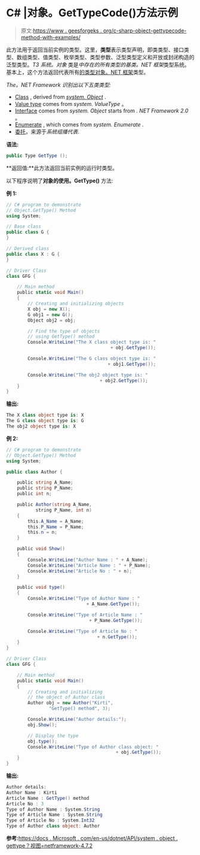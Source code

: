 # C# |对象。GetTypeCode()方法示例

> 原文:[https://www . geesforgeks . org/c-sharp-object-gettypecode-method-with-examples/](https://www.geeksforgeeks.org/c-sharp-object-gettypecode-method-with-examples/)

此方法用于返回当前实例的类型。这里，**类型**表示类型声明，即类类型、接口类型、数组类型、值类型、枚举类型、类型参数、泛型类型定义和开放或封闭构造的泛型类型。*T3 系统。对象* 类是*中存在的所有类型的基类。NET 框架*类型系统。基本上，这个方法返回代表所有[的类型对象。NET 框架](https://www.geeksforgeeks.org/introduction-to-net-framework/)类型。

*The。NET Framework 识别出以下五类类型:*

*   [Class](https://www.geeksforgeeks.org/c-class-and-object/) , derived from *[system. Object](https://www.geeksforgeeks.org/c-object-class/)* .
*   [Value type](https://www.geeksforgeeks.org/c-data-types-2/) comes from *system. ValueType* 。
*   [Interface](https://www.geeksforgeeks.org/c-interface/) comes from *system. Object* starts from *. NET Framework 2.0* 。
*   [Enumerate](https://www.geeksforgeeks.org/c-enumeration-or-enum/) , which comes from *system. Enumerate* .
*   [委托](https://www.geeksforgeeks.org/c-delegates/)，来源于*系统组播代表*.

**语法:**

```cs
public Type GetType ();
```

**返回值:**此方法返回当前实例的运行时类型。

以下程序说明了**对象的使用。GetType()** 方法:

**例 1:**

```cs
// C# program to demonstrate
// Object.GetType() Method
using System;

// Base class
public class G {
}

// Derived class
public class X : G {
}

// Driver Class
class GFG {

    // Main method
    public static void Main()
    {
        // Creating and initializing objects
        X obj = new X();
        G obj1 = new G();
        Object obj2 = obj;

        // Find the type of objects
        // using GetType() method
        Console.WriteLine("The X class object type is: " 
                                       + obj.GetType());

        Console.WriteLine("The G class object type is: " 
                                      + obj1.GetType());

        Console.WriteLine("The obj2 object type is: " 
                                   + obj2.GetType());
    }
}
```

**输出:**

```cs
The X class object type is: X
The G class object type is: G
The obj2 object type is: X

```

**例 2:**

```cs
// C# program to demonstrate
// Object.GetType() Method
using System;

public class Author {

    public string A_Name;
    public string P_Name;
    public int n;

    public Author(string A_Name, 
           string P_Name, int n)
    {
        this.A_Name = A_Name;
        this.P_Name = P_Name;
        this.n = n;
    }

    public void Show()
    {
        Console.WriteLine("Author Name : " + A_Name);
        Console.WriteLine("Article Name : " + P_Name);
        Console.WriteLine("Article No : " + n);
    }

    public void type()
    {
        Console.WriteLine("Type of Author Name : " 
                              + A_Name.GetType());

        Console.WriteLine("Type of Article Name : " 
                               + P_Name.GetType());

        Console.WriteLine("Type of Article No : " 
                                  + n.GetType());
    }
}

// Driver Class
class GFG {

    // Main method
    public static void Main()
    {
        // Creating and initializing
        // the object of Author class
        Author obj = new Author("Kirti", 
                "GetType() method", 3);

        Console.WriteLine("Author details:");
        obj.Show();

        // Display the type
        obj.type();
        Console.WriteLine("Type of Author class object: " 
                                         + obj.GetType());
    }
}
```

**输出:**

```cs
Author details:
Author Name : Kirti
Article Name : GetType() method
Article No : 3
Type of Author Name : System.String
Type of Article Name : System.String
Type of Article No : System.Int32
Type of Author class object: Author

```

**参考:**[https://docs . Microsoft . com/en-us/dotnet/API/system . object . gettype？视图=netframework-4.7.2](https://docs.microsoft.com/en-us/dotnet/api/system.object.gettype?view=netframework-4.7.2)